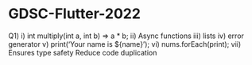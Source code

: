 # GDSC-Flutter-2022
Q1)
i)   int multiply(int a, int b) => a * b; 
ii)  Async functions 
iii) lists
iv)  error generator
v)   print(‘Your name is ${name}’);
vi)  nums.forEach(print); 
vii) Ensures type safety
     Reduce code duplication

